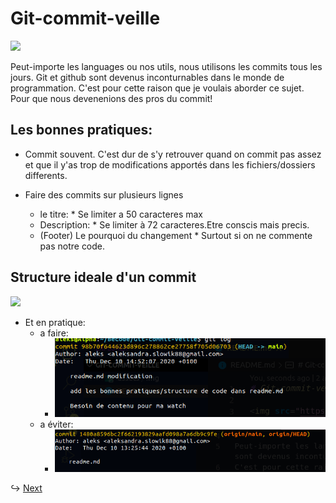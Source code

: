 # Git-commit-veille

<img src="https://media1.tenor.com/images/864b1c85c67c84191b95b3bd8ec843c9/tenor.gif?itemid=4771225">

Peut-importe les languages ou nos utils, nous utilisons les commits tous les jours. Git et github sont devenus inconturnables dans le monde de programmation.
C'est pour cette raison que je voulais aborder ce sujet. Pour que nous devenenions des pros du commit!

## Les bonnes pratiques:

- Commit souvent. C'est dur de s'y retrouver quand on commit pas assez et que il y'as trop de modifications apportés dans les fichiers/dossiers differents.

- Faire des commits sur plusieurs lignes
   * le titre:
         * Se limiter a 50 caracteres max
   * Description:
         * Se limiter à 72 caracteres.Etre conscis mais precis.
   * (Footer) Le pourquoi du changement
         *  Surtout si on ne commente pas notre code.


## Structure ideale d'un commit

<img src="https://cdn.thenewstack.io/media/2018/05/700759e3-deargit.png">

- Et en pratique:
   * a faire:
      * <img src="assets/img/1.png">
   * a éviter:
      * <img src="assets/img/2.png">


↪  [Next](SecondPage.md)

